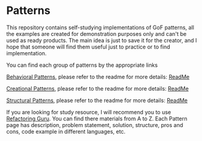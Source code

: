 # Patterns

This repository contains self-studying implementations of GoF patterns, all the examples are created for demonstration purposes only and can't be used as ready products. The main idea is just to save it for the creator, and I hope that someone will find them useful just to practice or to find implementation.

You can find each group of patterns by the appropriate links

[Behavioral Patterns](behavioral), please refer to the readme for more details: [ReadMe](behavioral/ReadMe.md)

[Creational Patterns](creational), please refer to the readme for more details: [ReadMe](creational/ReadMe.md)

[Structural Patterns](structural), please refer to the readme for more details: [ReadMe](structural/ReadMe.md)

If you are looking for study resource, I will recommend you to use [Refactoring Guru](https://refactoring.guru/design-patterns). You can find there materials from A to Z. Each Pattern page has description, problem statement, solution, structure, pros and cons, code example in different languages, etc.
